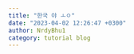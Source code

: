 ```yaml
---
title: "한국 야 ㅗㅇ"
date: "2023-04-02 12:26:47 +0300"
author: NrdyBhu1
category: tutorial blog
---
```

